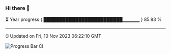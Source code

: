 ### Hi there 👋

⏳ Year progress { █████████████████████████▁▁▁▁▁ } 85.83 %

---

⏰ Updated on Fri, 10 Nov 2023 06:22:10 GMT

![Progress Bar CI](https://github.com/ZhaoGui/ZhaoGui/workflows/Progress%20Bar%20CI/badge.svg)
